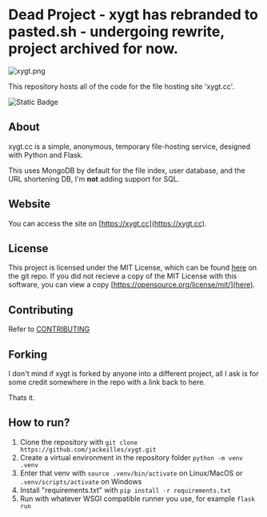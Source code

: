 # Dead Project - xygt has rebranded to pasted.sh - undergoing rewrite, project archived for now.

![xygt.png](xygt.png)

This repository hosts all of the code for the file hosting site 'xygt.cc'.

![Static Badge](https://img.shields.io/badge/xygt.cc-view%20site-black?link=https%3A%2F%2Fxygt.cc)

## About
xygt.cc is a simple, anonymous, temporary file-hosting service, designed with Python and Flask.

This uses MongoDB by default for the file index, user database, and the URL shortening DB, I'm **not** adding support for SQL.

## Website
You can access the site on [https://xygt.cc](https://xygt.cc).

## License
This project is licensed under the MIT License, which can be found [here](LICENSE) on the git repo.
If you did not recieve a copy of the MIT License with this software, you can view a copy [https://opensource.org/license/mit/](here).

## Contributing
Refer to [CONTRIBUTING](CONTRIBUTING)

## Forking
I don't mind if xygt is forked by anyone into a different project, all I ask is for some credit somewhere in the repo with a link back to here.

Thats it.

## How to run?
1. Clone the repository with `git clone https://github.com/jackeilles/xygt.git`
2. Create a virtual environment in the repository folder `python -m venv .venv`
3. Enter that venv with `source .venv/bin/activate` on Linux/MacOS or `.venv/scripts/activate` on Windows
4. Install "requirements.txt" with `pip install -r requirements.txt`
5. Run with whatever WSGI compatible runner you use, for example `flask run`
